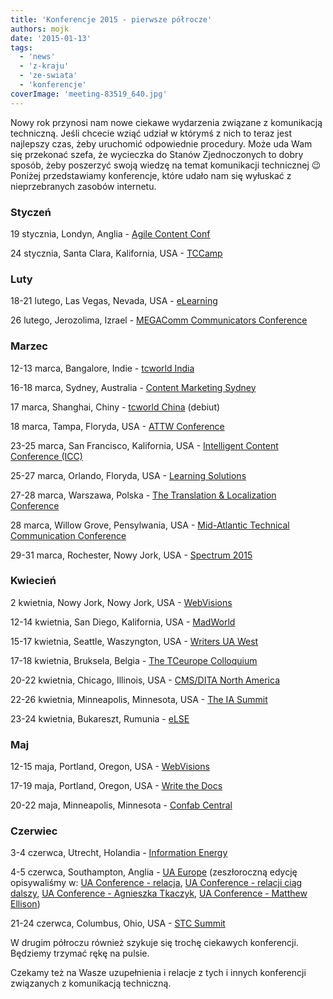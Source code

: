```yaml
---
title: 'Konferencje 2015 - pierwsze półrocze'
authors: mojk
date: '2015-01-13'
tags:
  - 'news'
  - 'z-kraju'
  - 'ze-swiata'
  - 'konferencje'
coverImage: 'meeting-83519_640.jpg'
---
```


Nowy rok przynosi nam nowe ciekawe wydarzenia związane z komunikacją techniczną.
Jeśli chcecie wziąć udział w którymś z nich to teraz jest najlepszy czas, żeby
uruchomić odpowiednie procedury. Może uda Wam się przekonać szefa, że wycieczka
do Stanów Zjednoczonych to dobry sposób, żeby poszerzyć swoją wiedzę na temat
komunikacji technicznej 😉 Poniżej przedstawiamy konferencje, które udało nam
się wyłuskać z nieprzebranych zasobów internetu.

<!--truncate-->

### Styczeń

19 stycznia, Londyn, Anglia -
[Agile Content Conf](https://agilecontentconf.com/)

24 stycznia, Santa Clara, Kalifornia, USA - [TCCamp](http://www.tccamp.org/)

### Luty

18-21 lutego, Las Vegas, Nevada, USA
- [eLearning](http://www.itcnetwork.org/elearning-conference.html)

26 lutego, Jerozolima, Izrael -
[MEGAComm Communicators Conference](http://www.megacomm.org/)

### Marzec

12-13 marca, Bangalore, Indie
- [tcworld India](http://conferences.tekom.de/tcworld-india-2015/)

16-18 marca, Sydney, Australia -
[Content Marketing Sydney](http://www.sydneycontentmarketingworld.com/)

17 marca, Shanghai, Chiny -
[tcworld China](http://conferences.tekom.de/tcworld-china-2015/) (debiut)

18 marca, Tampa, Floryda, USA - [ATTW Conference](http://attw.org/conference)

23-25 marca, San Francisco, Kalifornia, USA -
[Intelligent Content Conference (ICC)](http://www.intelligentcontentconference.com/)[](http://www.eiseverywhere.com/ehome/69264/135697/)

25-27 marca, Orlando, Floryda, USA
- [Learning Solutions](http://www.learningsolutionsmag.com/lscon/content/3600/learning-solutions-2015-conference--expo--home/)

27-28 marca, Warszawa, Polska -
[The Translation & Localization Conference](http://www.translation-conference.com/)

28 marca, Willow Grove, Pensylwania, USA -
[Mid-Atlantic Technical Communication Conference](http://www.stcpmc.org/conference/)

29-31 marca, Rochester, Nowy Jork, USA -
[Spectrum 2015](http://spectrum.stc-rochester.org/about/)

### Kwiecień

2 kwietnia, Nowy Jork, Nowy Jork, USA -
[WebVisions](http://www.webvisionsevent.com/new-york/)

12-14 kwietnia, San Diego, Kalifornia, USA
- [MadWorld](http://www.madcapsoftware.com/events/madworld/)

15-17 kwietnia, Seattle, Waszyngton, USA
- [Writers UA West](http://west.writersua.com/)

17-18 kwietnia, Bruksela, Belgia -
[The TCeurope Colloquium](http://www.istc.org.uk/services-and-events/events/tceurope/)

20-22 kwietnia, Chicago, Illinois, USA -
[CMS/DITA North America](http://www.cm-strategies.com/2015/index.htm)

22-26 kwietnia, Minneapolis, Minnesota, USA -
[The IA Summit](http://www.iasummit.org/)

23-24 kwietnia, Bukareszt, Rumunia - [eLSE](http://elseconference.eu/)

### Maj

12-15 maja, Portland, Oregon, USA -
[WebVisions](http://www.webvisionsevent.com/portland/)

17-19 maja, Portland, Oregon, USA
- [Write the Docs](http://www.writethedocs.org/conf/na/2015/)

20-22 maja, Minneapolis, Minnesota -
[Confab Central](http://confabevents.com/events/central/)

### Czerwiec

3-4 czerwca, Utrecht, Holandia -
[Information Energy](http://informationenergy.org/2015/?lang=en)

4-5 czerwca, Southampton, Anglia
- [UA Europe](http://www.uaconference.eu/) (zeszłoroczną edycję opisywaliśmy w:
[UA Conference - relacja](http://techwriter.pl/ua-conference-relacja/),
[UA Conference - relacji ciąg dalszy](http://techwriter.pl/ua-conference-relacji-ciag-dalszy/),
[UA Conference - Agnieszka Tkaczyk](http://techwriter.pl/ua-conference-agnieszka-tkaczyk/),
[UA Conference - Matthew Ellison](http://techwriter.pl/ua-conference-matthew-ellison/))

21-24 czerwca, Columbus, Ohio, USA - [STC Summit](http://summit.stc.org/)

W drugim półroczu również szykuje się trochę ciekawych konferencji. Będziemy
trzymać rękę na pulsie.

Czekamy też na Wasze uzupełnienia i relacje z tych i innych konferencji
związanych z komunikacją techniczną.
